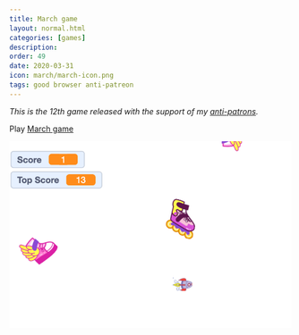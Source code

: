 ```yaml
---
title: March game
layout: normal.html
categories: [games]
description:
order: 49
date: 2020-03-31
icon: march/march-icon.png
tags: good browser anti-patreon
---
```


_This is the 12th game released with the support of my [anti-patrons](/anti-patreon)._

<p>Play <a href="https://scratch.mit.edu/projects/381223570/embed">March game</a></p>

![](march.png)

